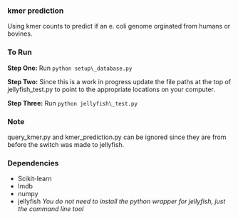 ### kmer prediction

Using kmer counts to predict if an e. coli genome orginated from humans or bovines. 

### To Run

**Step One:** Run `python setup\_database.py`

**Step Two:** Since this is a work in progress update the file paths at the top of jellyfish\_test.py to point to the appropriate locations on your computer.

**Step Three:** Run `python jellyfish\_test.py` 


### Note

query\_kmer.py and kmer\_prediction.py can be ignored since they are from before the switch was made to jellyfish.

### Dependencies

- Scikit-learn
- lmdb
- numpy 
- jellyfish *You do not need to install the python wrapper for jellyfish, just the command line tool*
